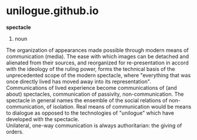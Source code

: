 # unilogue.github.io

<b>spectacle</b> <br>
1. noun

The organization of appearances made possible through modern means of communication (media). The ease with which images can be detached and alienated from their sources, and reorganized for re-presentation in accord with the ideology of the ruling power, forms the technical basis of the unprecedented scope of the modern spectacle, where "everything that was once directly lived has moved away into its representation". Communications of lived experience become communications of (and about) spectacles, communication of passivity, non-communication. The spectacle in general names the ensemble of the social relations of non-communication, of isolation. Real means of communication would be means to dialogue as opposed to the technologies of "unilogue" which have developed with the spectacle.<br> Unilateral, one-way communication is always authoritarian: the giving of orders.
